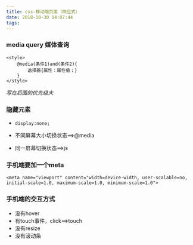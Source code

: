 ```yaml
---
title: css-移动端页面（响应式）
date: 2018-10-30 14:07:44
tags:
---
```

### media query 媒体查询

```
<style>
    @media(条件1)and(条件2){
        选择器{属性：属性值；}
    }
</style>
```
*写在后面的优先级大*

### 隐藏元素

- `display:none;`

- 不同屏幕大小切换状态==>@media
- 同一屏幕切换状态==>js
  
### 手机端要加一个meta

```
<meta name="viewport" content="width=device-width, user-scalable=no, initial-scale=1.0, maximum-scale=1.0, minimum-scale=1.0">
```

### 手机端的交互方式

- 没有hover
- 有touch事件，click==>touch
- 没有resize
- 没有滚动条
